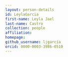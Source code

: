```yaml
---
layout: person-details
id: LeylaGarcia
first-name: Leyla Jael
last-name: Castro
collection: people
affiliation:
homepage:
github_username: ljgarcia
orcid: 0000-0003-3986-0510
---
```

